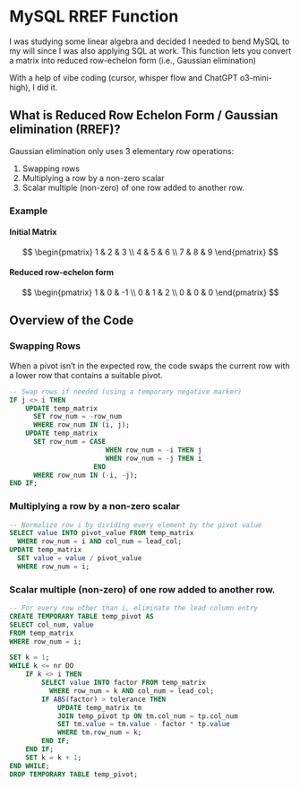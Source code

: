 # MySQL RREF Function

I was studying some linear algebra and decided I needed to bend MySQL to my will since I was also applying SQL at work. This function lets you convert a matrix into reduced row-echelon form (i.e., Gaussian elimination)

With a help of vibe coding (cursor, whisper flow and ChatGPT o3-mini-high), I did it. 


## What is Reduced Row Echelon Form / Gaussian elimination (RREF)?

Gaussian elimination only uses 3 elementary row operations:
1. Swapping rows
2. Multiplying a row by a non-zero scalar
3. Scalar multiple (non-zero) of one row added to another row. 

### Example

#### Initial Matrix

$$
\begin{pmatrix}
1 & 2 & 3 \\
4 & 5 & 6 \\
7 & 8 & 9
\end{pmatrix}
$$

#### Reduced row-echelon form

$$
\begin{pmatrix}
1 & 0 & -1 \\
0 & 1 & 2 \\
0 & 0 & 0
\end{pmatrix}
$$

  
## Overview of the Code

### Swapping Rows

When a pivot isn’t in the expected row, the code swaps the current row with a lower row that contains a suitable pivot.  
```sql
-- Swap rows if needed (using a temporary negative marker)
IF j <> i THEN
    UPDATE temp_matrix
      SET row_num = -row_num
      WHERE row_num IN (i, j);
    UPDATE temp_matrix
      SET row_num = CASE 
                        WHEN row_num = -i THEN j
                        WHEN row_num = -j THEN i
                     END
      WHERE row_num IN (-i, -j);
END IF;
```

###  Multiplying a row by a non-zero scalar

```sql
-- Normalize row i by dividing every element by the pivot value
SELECT value INTO pivot_value FROM temp_matrix
  WHERE row_num = i AND col_num = lead_col;
UPDATE temp_matrix
  SET value = value / pivot_value
  WHERE row_num = i;
```


### Scalar multiple (non-zero) of one row added to another row. 

```sql
-- For every row other than i, eliminate the lead column entry
CREATE TEMPORARY TABLE temp_pivot AS
SELECT col_num, value
FROM temp_matrix
WHERE row_num = i;

SET k = 1;
WHILE k <= nr DO
    IF k <> i THEN
        SELECT value INTO factor FROM temp_matrix
          WHERE row_num = k AND col_num = lead_col;
        IF ABS(factor) > tolerance THEN
            UPDATE temp_matrix tm
            JOIN temp_pivot tp ON tm.col_num = tp.col_num
            SET tm.value = tm.value - factor * tp.value
            WHERE tm.row_num = k;
        END IF;
    END IF;
    SET k = k + 1;
END WHILE;
DROP TEMPORARY TABLE temp_pivot;
```




